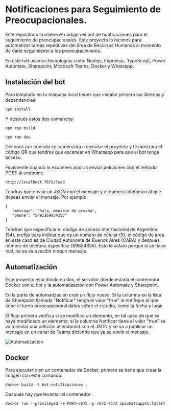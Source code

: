 # Notificaciones para Seguimiento de Preocupacionales.

Este repositorio contiene el código del bot de notificaciones para el seguimiento de preocupacionales. Este proyecto lo hicimos para automatizar tareas repetitivas del área de Recursos Humanos al momento de darle seguimiento a los preocupacionales. 

En este bot usamos tecnologías como Nodejs, Expressjs, TypeScript, Power Automate, Sharepoint, Microsoft Teams, Docker y Whatsapp.

## Instalación del bot

Para instalarlo en tu máquina local tienes que instalar primero las librerias y dependencias:

```
npm install
```

Y después estos dos comandos:

```
npm run build
```

```
npm run dev
```

Despues por consola se comenzara a ejecutar el proyecto y te mostrara el código QR que tendras que escanear en Whatsapp para que el bot tenga acceso.

Finalmente cuando lo escanees podras enviar peticiones con el método POST al endpoint:

```
http://localhost:7672/lead
```

Tendras que enviar un JSON con el mensaje y el número telefónico al que deseas enviar el mensaje. Por ejemplo:

```
{   
   "message": "hola, mensaje de prueba",   
   "phone": "5491169854355"
}
```

Tendran que especificar el código de acceso internacional de Argentina (54), prefijo para indicar que es un número de celular (9), el código de area en este caso es de Ciudad Autónoma de Buenos Aires (CABA) y después número de teléfono específico (69854355). Esto lo aclaro porque si se hace mal, no se va a recibir ningun mensaje.

## Automatización

Este proyecto esta divido en dos, el servidor donde estaría el contenedor Docker con el bot y la automatización con Power Automate y Sharepoint.

En la parte de automatización creé un flujo nuevo. Si la columna en la lista de Sharepoint llamada "Notificar" tenga el valor "true" le notifique al que tiene el turno preocupacional datos sobre el estudio, como la fecha y lugar. 

El flujo primero verifica si se modifico un elemento, en tal caso de que se haya modificado un elemento, si la columna Notificar tiene el valor "true" se va a enviar una petición al endpoint con el JSON y se va a publicar un mensaje en un canal de Teams diciendo que ya se envío el mensaje.

![Automatización](img/automatización.png)

## Docker

Para ejecutarlo en un contenedor de Docker, primero se tiene que crear la imagen con este comando:

```
docker build -t bot-notificaciones .
```

Después hay que levantar el contenedor:

```
docker run --privileged -e PORT=7672 -p 7672:7672 apiwhatsappts:latest
```

